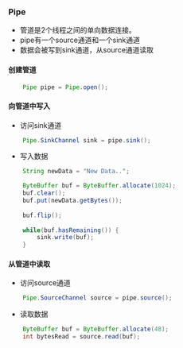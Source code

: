 ### Pipe
- 管道是2个线程之间的单向数据连接。
- pipe有一个source通道和一个sink通道
- 数据会被写到sink通道，从source通道读取 

#### 创建管道
```java
    Pipe pipe = Pipe.open();
```

#### 向管道中写入
- 访问sink通道
```java
    Pipe.SinkChannel sink = pipe.sink();
```

- 写入数据
```java
    String newData = "New Data..";

    ByteBuffer buf = ByteBuffer.allocate(1024);
    buf.clear();
    buf.put(newData.getBytes());
    
    buf.flip();
    
    while(buf.hasRemaining()) {
        sink.write(buf);
    }
```

#### 从管道中读取
- 访问source通道
```java
    Pipe.SourceChannel source = pipe.source();
```

- 读取数据
```java
    ByteBuffer buf = ByteBuffer.allocate(48);
    int bytesRead = source.read(buf);
```
